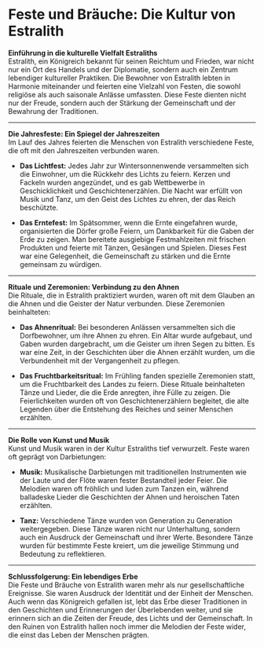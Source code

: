 # Feste und Bräuche: Die Kultur von Estralith

**Einführung in die kulturelle Vielfalt Estraliths**  
Estralith, ein Königreich bekannt für seinen Reichtum und Frieden, war nicht nur ein Ort des Handels und der Diplomatie, sondern auch ein Zentrum lebendiger kultureller Praktiken. Die Bewohner von Estralith lebten in Harmonie miteinander und feierten eine Vielzahl von Festen, die sowohl religiöse als auch saisonale Anlässe umfassten. Diese Feste dienten nicht nur der Freude, sondern auch der Stärkung der Gemeinschaft und der Bewahrung der Traditionen.

---

**Die Jahresfeste: Ein Spiegel der Jahreszeiten**  
Im Lauf des Jahres feierten die Menschen von Estralith verschiedene Feste, die oft mit den Jahreszeiten verbunden waren. 

- **Das Lichtfest:** Jedes Jahr zur Wintersonnenwende versammelten sich die Einwohner, um die Rückkehr des Lichts zu feiern. Kerzen und Fackeln wurden angezündet, und es gab Wettbewerbe in Geschicklichkeit und Geschichtenerzählen. Die Nacht war erfüllt von Musik und Tanz, um den Geist des Lichtes zu ehren, der das Reich beschützte.

- **Das Erntefest:** Im Spätsommer, wenn die Ernte eingefahren wurde, organisierten die Dörfer große Feiern, um Dankbarkeit für die Gaben der Erde zu zeigen. Man bereitete ausgiebige Festmahlzeiten mit frischen Produkten und feierte mit Tänzen, Gesängen und Spielen. Dieses Fest war eine Gelegenheit, die Gemeinschaft zu stärken und die Ernte gemeinsam zu würdigen.

---

**Rituale und Zeremonien: Verbindung zu den Ahnen**  
Die Rituale, die in Estralith praktiziert wurden, waren oft mit dem Glauben an die Ahnen und die Geister der Natur verbunden. Diese Zeremonien beinhalteten:

- **Das Ahnenritual:** Bei besonderen Anlässen versammelten sich die Dorfbewohner, um ihre Ahnen zu ehren. Ein Altar wurde aufgebaut, und Gaben wurden dargebracht, um die Geister um ihren Segen zu bitten. Es war eine Zeit, in der Geschichten über die Ahnen erzählt wurden, um die Verbundenheit mit der Vergangenheit zu pflegen.

- **Das Fruchtbarkeitsritual:** Im Frühling fanden spezielle Zeremonien statt, um die Fruchtbarkeit des Landes zu feiern. Diese Rituale beinhalteten Tänze und Lieder, die die Erde anregten, ihre Fülle zu zeigen. Die Feierlichkeiten wurden oft von Geschichtenerzählern begleitet, die alte Legenden über die Entstehung des Reiches und seiner Menschen erzählten.

---

**Die Rolle von Kunst und Musik**  
Kunst und Musik waren in der Kultur Estraliths tief verwurzelt. Feste waren oft geprägt von Darbietungen:

- **Musik:** Musikalische Darbietungen mit traditionellen Instrumenten wie der Laute und der Flöte waren fester Bestandteil jeder Feier. Die Melodien waren oft fröhlich und luden zum Tanzen ein, während balladeske Lieder die Geschichten der Ahnen und heroischen Taten erzählten.

- **Tanz:** Verschiedene Tänze wurden von Generation zu Generation weitergegeben. Diese Tänze waren nicht nur Unterhaltung, sondern auch ein Ausdruck der Gemeinschaft und ihrer Werte. Besondere Tänze wurden für bestimmte Feste kreiert, um die jeweilige Stimmung und Bedeutung zu reflektieren.

---

**Schlussfolgerung: Ein lebendiges Erbe**  
Die Feste und Bräuche von Estralith waren mehr als nur gesellschaftliche Ereignisse. Sie waren Ausdruck der Identität und der Einheit der Menschen. Auch wenn das Königreich gefallen ist, lebt das Erbe dieser Traditionen in den Geschichten und Erinnerungen der Überlebenden weiter, und sie erinnern sich an die Zeiten der Freude, des Lichts und der Gemeinschaft. In den Ruinen von Estralith hallen noch immer die Melodien der Feste wider, die einst das Leben der Menschen prägten.
